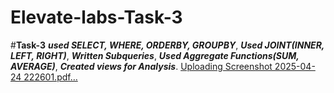 # Elevate-labs-Task-3
#**Task-3**
***used SELECT, WHERE, ORDERBY, GROUPBY***,
***Used JOINT(INNER, LEFT, RIGHT)***,
***Written Subqueries***,
***Used Aggregate Functions(SUM, AVERAGE)***,
***Created views for Analysis***.
[Uploading Screenshot 2025-04-24 222601.pdf…]()

